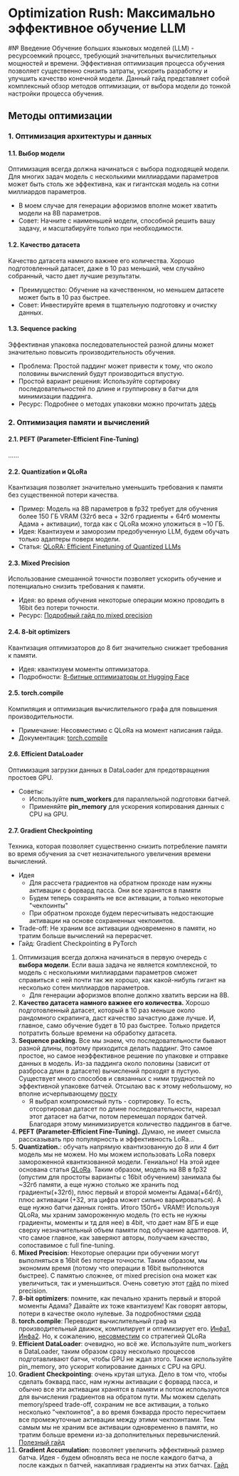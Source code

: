 # Optimization Rush: Максимально эффективное обучение LLM
#№ Введение
Обучение больших языковых моделей (LLM) - ресурсоемкий процесс, требующий значительных вычислительных мощностей и времени. Эффективная оптимизация процесса обучения позволяет существенно снизить затраты, ускорить разработку и улучшить качество конечной модели. Данный гайд представляет собой комплексный обзор методов оптимизации, от выбора модели до тонкой настройки процесса обучения.
 
## Методы оптимизации
### 1. Оптимизация архитектуры и данных
#### 1.1. Выбор модели
Оптимизация всегда должна начинаться с выбора подходящей модели. Для многих задач модель с несколькими миллиардами параметров может быть столь же эффективна, как и гигантская модель на сотни миллиардов параметров.
- В моем случае для генерации афоризмов вполне может хватить модели на 8B параметров.
- Совет: Начните с наименьшей модели, способной решить вашу задачу, и масштабируйте только при необходимости.
#### 1.2. Качество датасета
Качество датасета намного важнее его количества. Хорошо подготовленный датасет, даже в 10 раз меньший, чем случайно собранный, часто дает лучшие результаты.
- Преимущество: Обучение на качественном, но меньшем датасете может быть в 10 раз быстрее.
- Совет: Инвестируйте время в тщательную подготовку и очистку данных.
#### 1.3. Sequence packing
Эффективная упаковка последовательностей разной длины может значительно повысить производительность обучения.
- Проблема: Простой паддинг может привести к тому, что около половины вычислений будут производиться впустую.
- Простой вариант решения: Используйте сортировку последовательностей по длине и группировку в батчи для минимизации паддинга.
- Ресурс: Подробнее о методах упаковки можно прочитать [здесь](https://lweitkamp.github.io/posts/packing/#fn2)
### 2. Оптимизация памяти и вычислений
#### 2.1. PEFT (Parameter-Efficient Fine-Tuning)
......
#### 2.2. Quantization и QLoRa
Квантизация позволяет значительно уменьшить требования к памяти без существенной потери качества.
- Пример: Модель на 8B параметров в fp32 требует для обучения более 150 ГБ VRAM (32гб веса + 32гб градиенты + 64гб моменты Адама + активации), тогда как с QLoRa можно уложиться в ~10 ГБ.
- Идея: Квантизуем и заморозим предобученную LLM, будем обучать только адаптеры поверх модели.
- Статья: [QLoRA: Efficient Finetuning of Quantized LLMs](https://arxiv.org/abs/2305.14314)
#### 2.3. Mixed Precision
Использование смешанной точности позволяет ускорить обучение и потенциально снизить требования к памяти.
- Идея: во время обучения некоторые операции можно проводить в 16bit без потери точности. 
- Ресурс: [Подробный гайд по mixed precision](https://residentmario.github.io/pytorch-training-performance-guide/mixed-precision.html)
#### 2.4. 8-bit optimizers
Квантизация оптимизаторов до 8 бит значительно снижает требования к памяти.
- Идея: квантизуем моменты оптимизатора. 
- Подробности: [8-битные оптимизаторы от Hugging Face](https://huggingface.co/docs/bitsandbytes/explanations/optimizers)
#### 2.5. torch.compile
Компиляция и оптимизация вычислительного графа для повышения производительности.
- Примечание: Несовместимо с QLoRa на момент написания гайда.
- Документация: [torch.compile](https://pytorch.org/docs/stable/generated/torch.compile.html)
#### 2.6. Efficient DataLoader
Оптимизация загрузки данных в DataLoader для предотвращения простоев GPU.
- Советы:
    - Используйте **num_workers** для параллельной подготовки батчей.
    - Применяйте **pin_memory** для ускорения копирования данных с CPU на GPU.
#### 2.7. Gradient Checkpointing
Техника, которая позволяет существенно снизить потребление памяти во время обучения за счет незначительного увеличения времени вычислений.
- Идея
    - Для рассчета градиентов на обратном проходе нам нужны активации с форвард пасса. Они все хранятся в памяти
    - Будем теперь сохранять не все активации, а только некоторые "чекпоинты"
    - При обратном проходе будем пересчитывать недостающие активации на основе сохраненных чекпоинтов.
- Trade-off: Не храним все активации одновременно в памяти, но тратим больше вычислений на перерасчет. 
- Гайд: Gradient Checkpointing в PyTorch

1. Оптимизация всегда должна начинаться в первую очередь с **выбора модели**. Если ваша задача не является комплексной, то модель с несколькими миллиардами параметров сможет справиться с ней почти так же хорошо, как какой-нибуль гигант на несколько сотен миллиардов параметров.
    - Для генерации афоризмов вполне должно хватить версии на 8B. 
2. **Качество датасета намного важнее его количества.** Хорошо подготовленный датасет, который в 10 раз меньше около рандомного скрапинга, даст качество зачастую даже лучше. И, главное, само обучение будет в 10 раз быстрее. Только придется потратить больше времени на обработку датасета.
3. **Sequence packing.** Все мы знаем, что последовательности бывают разной длины, поэтому приходится делать паддинг. Это самое простое, но самое неэффективное решение по упаковке и отправке данных в модель. Из-за паддинга около половины (зависит от разброса длин в датасете) вычислений проходят в пустую. Существует много способов и связанных с ними трудностей по эффективной упаковке батчей. Отсылаю вас к этому небольшому, но вполне исчерпывающему [посту](https://lweitkamp.github.io/posts/packing/#fn2)
    - Я выбрал компромисный путь - сортировку. То есть, отсортировал датасет по длине последовательности, нарезал этот датасет на батчи, потом перемешал порядок батчей. Благодаря этому минимизируется количество паддингов в батче.
4. **PEFT (Parameter-Efficient Fine-Tuning).** Думаю, не имеет смысла рассказывать про популярность и эффективность LoRa...
5. **Quantization.**: обучать напрямую квантизованную до 8 или 4 бит модель мы не можем. Но мы можем использовать LoRa поверх замороженной квантизованной модели. Гениально! На этой идее основана статья [QLoRa](https://arxiv.org/abs/2305.14314). Таким образом, модель на 8B в fp32 (опустим для простоты варианты с 16bit обучением) занимала бы ~32гб памяти, а еще нужно столько же хранить под градиенты(+32гб), плюс первый и второй моменты Адама(+64гб), плюс активации (+32, эта цифра может сильно варьироваться). А еще нужно батчи данных гонять. Итого 150гб+ VRAM!! Используя QLoRa, мы храним замороженную модель (то есть не нужны градиенты, моменты и тд для нее) в 4bit, что дает нам 8ГБ и еще сверху незначительный объем памяти под обучаение адаптеров. И, что самое главное, как заверяют авторы, получаем качество, сопоставимое с full fine-tuning.
6. **Mixed Precision**: Некоторые операции при обучении могут выполняться в 16bit без потери точности. Таким образом, мы экономим время (потому что операции в 16bit выполняются быстрее). С памятью сложнее, от mixed precision она может как увеличиться, так и уменьшиться. Очень советую этот [гайд](https://residentmario.github.io/pytorch-training-performance-guide/mixed-precision.html) по mixed precision. 
7. **8-bit optimizers**: помните, как печально хранить первый и второй моменты Адама? Давайте их тоже квантизуем! Как говорят авторы, потери в качестве около нулевые. За подробностями [сюда](https://huggingface.co/docs/bitsandbytes/explanations/optimizers)
8. **torch.compile**: Переводит вычислительный граф на производительный движок, компилирует и оптимизирует его. [Инфа1](https://pytorch.org/docs/stable/generated/torch.compile.html), [Инфа2](https://pytorch.org/tutorials/intermediate/torch_compile_tutorial.html). Но, к сожалению, [несовместим](https://huggingface.co/docs/peft/developer_guides/torch_compile) со стратегией QLoRa
9. **Efficient DataLoader**: очевидно, но всё же. Используйте num_workers в DataLoader, таким образом сразу несколько процессов подготавливают батчи, чтобы GPU не ждал этого. Также используйте pin_memory, это ускорит копирование данных с CPU на GPU.
10. **Gradient Checkpointing**: очень крутая штука. Дело в том что, чтобы сделать бэквард пасс, нам нужны активации с форвард пасса, и обычно все эти активации хранятся в памяти и потом используются для вычисления градиентов на обратом пути. Мы можем сделать memory/speed trade-off, сохраним не все активации, а только несколько "чекпоинтов", а во время бэкварда просто пересчитаем все промежуточные активации между этими чекпоинтами. Тем самым мы не храним все активации одновременно в памяти, но тратим больше времени из-за дополнительных перевычислений. [Полезный гайд](https://residentmario.github.io/pytorch-training-performance-guide/gradient-checkpoints.html)
11. **Gradient Accumulation**: позволяет увеличить эффективный размер батча. Идея - будем обновлять веса не после каждого батча, а после каждых n батчей, накапливая градиенты на этих батчах. [Гайд](https://kozodoi.me/blog/20210219/gradient-accumulation)
